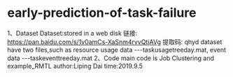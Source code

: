 # early-prediction-of-task-failure
1、Dataset
Dataset:stored in a web disk 链接: https://pan.baidu.com/s/1v0amCs-XaSnm4rvvQtjAVg 提取码: qhyd
dataset have two files,such as resource usage data ---taskusagetreeday.mat, event data ---taskeventtreeday.mat
2、Code
main code is Job Clustering and example_RMTL
author:Liping Dai
time:2019.9.5
